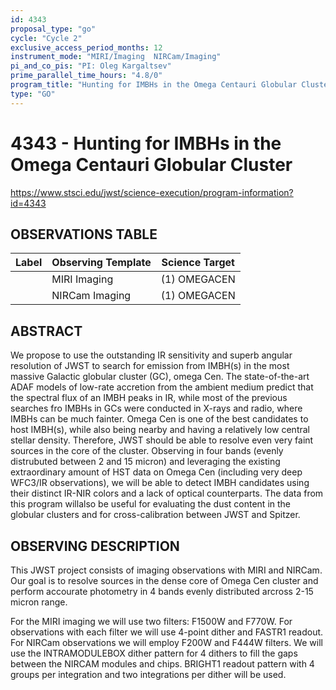 ```yaml
---
id: 4343
proposal_type: "go"
cycle: "Cycle 2"
exclusive_access_period_months: 12
instrument_mode: "MIRI/Imaging  NIRCam/Imaging"
pi_and_co_pis: "PI: Oleg Kargaltsev"
prime_parallel_time_hours: "4.8/0"
program_title: "Hunting for IMBHs in the Omega Centauri Globular Cluster"
type: "GO"
---
```

# 4343 - Hunting for IMBHs in the Omega Centauri Globular Cluster
https://www.stsci.edu/jwst/science-execution/program-information?id=4343
## OBSERVATIONS TABLE
| Label | Observing Template | Science Target |
|---|---|---|
| | MIRI Imaging | (1) OMEGACEN |
| | NIRCam Imaging | (1) OMEGACEN |

## ABSTRACT

We propose to use the outstanding IR sensitivity and superb angular resolution of JWST to search for emission from IMBH(s) in the most massive Galactic globular cluster (GC), omega Cen. The state-of-the-art ADAF models of low-rate accretion from the ambient medium predict that the spectral flux of an IMBH peaks in IR, while most of the previous searches fro IMBHs in GCs were conducted in X-rays and radio, where IMBHs can be much fainter. Omega Cen is one of the best candidates to host IMBH(s), while also being nearby and having a relatively low central stellar density. Therefore, JWST should be able to resolve even very faint sources in the core of the cluster. Observing in four bands (evenly distrubuted between 2 and 15 micron) and leveraging the existing extraordinary amount of HST data on Omega Cen (including very deep WFC3/IR observations), we will be able to detect IMBH candidates using their distinct IR-NIR colors and a lack of optical counterparts. The data from this program willalso be useful for evaluating the dust content in the globular clusters and for cross-calibration between JWST and Spitzer.

## OBSERVING DESCRIPTION

This JWST project consists of imaging observations with MIRI and NIRCam. Our goal is to resolve sources in the dense core of Omega Cen cluster and perform accourate photometry in 4 bands evenly distributed arcross 2-15 micron range.

For the MIRI imaging we will use two filters: F1500W and F770W. For observations with each filter we will use 4-point dither and FASTR1 readout. For NIRCam observations we will employ F200W and F444W filters. We will use the INTRAMODULEBOX dither pattern for 4 dithers to fill the gaps between the NIRCAM modules and chips. BRIGHT1 readout pattern with 4 groups per integration and two integrations per dither will be used.